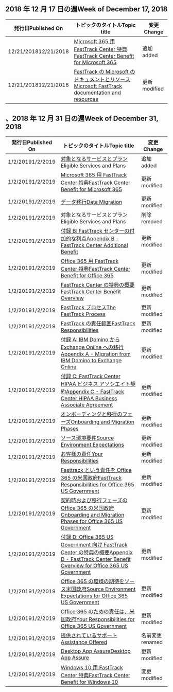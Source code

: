 <!-- This file is generated automatically each week. Changes made to this file will be overwritten.-->




## <a name="week-of-december-17-2018"></a><span data-ttu-id="0b614-101">2018 年 12 月 17 日の週</span><span class="sxs-lookup"><span data-stu-id="0b614-101">Week of December 17, 2018</span></span>


| <span data-ttu-id="0b614-102">発行日</span><span class="sxs-lookup"><span data-stu-id="0b614-102">Published On</span></span> |<span data-ttu-id="0b614-103">トピックのタイトル</span><span class="sxs-lookup"><span data-stu-id="0b614-103">Topic title</span></span> | <span data-ttu-id="0b614-104">変更</span><span class="sxs-lookup"><span data-stu-id="0b614-104">Change</span></span> |
|------|------------|--------|
| <span data-ttu-id="0b614-105">12/21/2018</span><span class="sxs-lookup"><span data-stu-id="0b614-105">12/21/2018</span></span> | [<span data-ttu-id="0b614-106">Microsoft 365 用 FastTrack Center 特典</span><span class="sxs-lookup"><span data-stu-id="0b614-106">FastTrack Center Benefit for Microsoft 365</span></span>](/FastTrack/m365-fasttrack-benefit-overview) | <span data-ttu-id="0b614-107">追加</span><span class="sxs-lookup"><span data-stu-id="0b614-107">added</span></span> |
| <span data-ttu-id="0b614-108">12/21/2018</span><span class="sxs-lookup"><span data-stu-id="0b614-108">12/21/2018</span></span> | [<span data-ttu-id="0b614-109">FastTrack の Microsoft のドキュメントとリソース</span><span class="sxs-lookup"><span data-stu-id="0b614-109">Microsoft FastTrack documentation and resources</span></span>](/FastTrack/index) | <span data-ttu-id="0b614-110">更新</span><span class="sxs-lookup"><span data-stu-id="0b614-110">modified</span></span> |


## <a name="week-of-december-31-2018"></a><span data-ttu-id="0b614-111">、2018 年 12 月 31 日の週</span><span class="sxs-lookup"><span data-stu-id="0b614-111">Week of December 31, 2018</span></span>


| <span data-ttu-id="0b614-112">発行日</span><span class="sxs-lookup"><span data-stu-id="0b614-112">Published On</span></span> |<span data-ttu-id="0b614-113">トピックのタイトル</span><span class="sxs-lookup"><span data-stu-id="0b614-113">Topic title</span></span> | <span data-ttu-id="0b614-114">変更</span><span class="sxs-lookup"><span data-stu-id="0b614-114">Change</span></span> |
|------|------------|--------|
| <span data-ttu-id="0b614-115">1/2/2019</span><span class="sxs-lookup"><span data-stu-id="0b614-115">1/2/2019</span></span> | [<span data-ttu-id="0b614-116">対象となるサービスとプラン</span><span class="sxs-lookup"><span data-stu-id="0b614-116">Eligible Services and Plans</span></span>](/FastTrack/m365-eligible-services-and-plans) | <span data-ttu-id="0b614-117">追加</span><span class="sxs-lookup"><span data-stu-id="0b614-117">added</span></span> |
| <span data-ttu-id="0b614-118">1/2/2019</span><span class="sxs-lookup"><span data-stu-id="0b614-118">1/2/2019</span></span> | [<span data-ttu-id="0b614-119">Microsoft 365 用 FastTrack Center 特典</span><span class="sxs-lookup"><span data-stu-id="0b614-119">FastTrack Center Benefit for Microsoft 365</span></span>](/FastTrack/m365-fasttrack-benefit-overview) | <span data-ttu-id="0b614-120">更新</span><span class="sxs-lookup"><span data-stu-id="0b614-120">modified</span></span> |
| <span data-ttu-id="0b614-121">1/2/2019</span><span class="sxs-lookup"><span data-stu-id="0b614-121">1/2/2019</span></span> | [<span data-ttu-id="0b614-122">データ移行</span><span class="sxs-lookup"><span data-stu-id="0b614-122">Data Migration</span></span>](/FastTrack/o365-data-migration) | <span data-ttu-id="0b614-123">更新</span><span class="sxs-lookup"><span data-stu-id="0b614-123">modified</span></span> |
| <span data-ttu-id="0b614-124">1/2/2019</span><span class="sxs-lookup"><span data-stu-id="0b614-124">1/2/2019</span></span> | <span data-ttu-id="0b614-125">対象となるサービスとプラン</span><span class="sxs-lookup"><span data-stu-id="0b614-125">Eligible Services and Plans</span></span> | <span data-ttu-id="0b614-126">削除</span><span class="sxs-lookup"><span data-stu-id="0b614-126">removed</span></span> |
| <span data-ttu-id="0b614-127">1/2/2019</span><span class="sxs-lookup"><span data-stu-id="0b614-127">1/2/2019</span></span> | [<span data-ttu-id="0b614-128">付録 B: FastTrack センターの付加的な利点</span><span class="sxs-lookup"><span data-stu-id="0b614-128">Appendix B - FastTrack Center Additional Benefit</span></span>](/FastTrack/o365-fasttrack-additional-benefits) | <span data-ttu-id="0b614-129">更新</span><span class="sxs-lookup"><span data-stu-id="0b614-129">modified</span></span> |
| <span data-ttu-id="0b614-130">1/2/2019</span><span class="sxs-lookup"><span data-stu-id="0b614-130">1/2/2019</span></span> | [<span data-ttu-id="0b614-131">Office 365 用 FastTrack Center 特典</span><span class="sxs-lookup"><span data-stu-id="0b614-131">FastTrack Center Benefit for Office 365</span></span>](/FastTrack/o365-fasttrack-benefit-for-office-365) | <span data-ttu-id="0b614-132">更新</span><span class="sxs-lookup"><span data-stu-id="0b614-132">modified</span></span> |
| <span data-ttu-id="0b614-133">1/2/2019</span><span class="sxs-lookup"><span data-stu-id="0b614-133">1/2/2019</span></span> | [<span data-ttu-id="0b614-134">FastTrack Center の特典の概要</span><span class="sxs-lookup"><span data-stu-id="0b614-134">FastTrack Center Benefit Overview</span></span>](/FastTrack/o365-fasttrack-benefit-overview) | <span data-ttu-id="0b614-135">更新</span><span class="sxs-lookup"><span data-stu-id="0b614-135">modified</span></span> |
| <span data-ttu-id="0b614-136">1/2/2019</span><span class="sxs-lookup"><span data-stu-id="0b614-136">1/2/2019</span></span> | [<span data-ttu-id="0b614-137">FastTrack プロセス</span><span class="sxs-lookup"><span data-stu-id="0b614-137">The FastTrack Process</span></span>](/FastTrack/o365-fasttrack-process) | <span data-ttu-id="0b614-138">更新</span><span class="sxs-lookup"><span data-stu-id="0b614-138">modified</span></span> |
| <span data-ttu-id="0b614-139">1/2/2019</span><span class="sxs-lookup"><span data-stu-id="0b614-139">1/2/2019</span></span> | [<span data-ttu-id="0b614-140">FastTrack の責任範囲</span><span class="sxs-lookup"><span data-stu-id="0b614-140">FastTrack Responsibilities</span></span>](/FastTrack/o365-fasttrack-responsibilities) | <span data-ttu-id="0b614-141">更新</span><span class="sxs-lookup"><span data-stu-id="0b614-141">modified</span></span> |
| <span data-ttu-id="0b614-142">1/2/2019</span><span class="sxs-lookup"><span data-stu-id="0b614-142">1/2/2019</span></span> | [<span data-ttu-id="0b614-143">付録 A: IBM Domino から Exchange Online への移行</span><span class="sxs-lookup"><span data-stu-id="0b614-143">Appendix A - Migration from IBM Domino to Exchange Online</span></span>](/FastTrack/o365-from-ibm-domino-to-exchange-online) | <span data-ttu-id="0b614-144">更新</span><span class="sxs-lookup"><span data-stu-id="0b614-144">modified</span></span> |
| <span data-ttu-id="0b614-145">1/2/2019</span><span class="sxs-lookup"><span data-stu-id="0b614-145">1/2/2019</span></span> | [<span data-ttu-id="0b614-146">付録 C: FastTrack Center HIPAA ビジネス アソシエイト契約</span><span class="sxs-lookup"><span data-stu-id="0b614-146">Appendix C - FastTrack Center HIPAA Business Associate Agreement</span></span>](/FastTrack/o365-hipaa-business-associate-agreement) | <span data-ttu-id="0b614-147">更新</span><span class="sxs-lookup"><span data-stu-id="0b614-147">modified</span></span> |
| <span data-ttu-id="0b614-148">1/2/2019</span><span class="sxs-lookup"><span data-stu-id="0b614-148">1/2/2019</span></span> | [<span data-ttu-id="0b614-149">オンボーディングと移行のフェーズ</span><span class="sxs-lookup"><span data-stu-id="0b614-149">Onboarding and Migration Phases</span></span>](/FastTrack/o365-onboarding-and-migration) | <span data-ttu-id="0b614-150">更新</span><span class="sxs-lookup"><span data-stu-id="0b614-150">modified</span></span> |
| <span data-ttu-id="0b614-151">1/2/2019</span><span class="sxs-lookup"><span data-stu-id="0b614-151">1/2/2019</span></span> | [<span data-ttu-id="0b614-152">ソース環境要件</span><span class="sxs-lookup"><span data-stu-id="0b614-152">Source Environment Expectations</span></span>](/FastTrack/o365-source-environment-expectations) | <span data-ttu-id="0b614-153">更新</span><span class="sxs-lookup"><span data-stu-id="0b614-153">modified</span></span> |
| <span data-ttu-id="0b614-154">1/2/2019</span><span class="sxs-lookup"><span data-stu-id="0b614-154">1/2/2019</span></span> | [<span data-ttu-id="0b614-155">お客様の責任</span><span class="sxs-lookup"><span data-stu-id="0b614-155">Your Responsibilities</span></span>](/FastTrack/o365-your-responsibilities) | <span data-ttu-id="0b614-156">更新</span><span class="sxs-lookup"><span data-stu-id="0b614-156">modified</span></span> |
| <span data-ttu-id="0b614-157">1/2/2019</span><span class="sxs-lookup"><span data-stu-id="0b614-157">1/2/2019</span></span> | [<span data-ttu-id="0b614-158">Fasttrack という責任を Office 365 の米国政府</span><span class="sxs-lookup"><span data-stu-id="0b614-158">FastTrack Responsibilities for Office 365 US Government</span></span>](/FastTrack/us-gov-appendix-fasttrack-responsibilities) | <span data-ttu-id="0b614-159">更新</span><span class="sxs-lookup"><span data-stu-id="0b614-159">modified</span></span> |
| <span data-ttu-id="0b614-160">1/2/2019</span><span class="sxs-lookup"><span data-stu-id="0b614-160">1/2/2019</span></span> | [<span data-ttu-id="0b614-161">契約時および移行フェーズの Office 365 の米国政府</span><span class="sxs-lookup"><span data-stu-id="0b614-161">Onboarding and Migration Phases for Office 365 US Government</span></span>](/FastTrack/us-gov-appendix-onboarding-and-migration) | <span data-ttu-id="0b614-162">更新</span><span class="sxs-lookup"><span data-stu-id="0b614-162">modified</span></span> |
| <span data-ttu-id="0b614-163">1/2/2019</span><span class="sxs-lookup"><span data-stu-id="0b614-163">1/2/2019</span></span> | [<span data-ttu-id="0b614-164">付録 D: Office 365 US Government 向け FastTrack Center の特典の概要</span><span class="sxs-lookup"><span data-stu-id="0b614-164">Appendix D - FastTrack Center Benefit Overview for Office 365 US Government</span></span>](/FastTrack/us-gov-appendix-overview) | <span data-ttu-id="0b614-165">更新</span><span class="sxs-lookup"><span data-stu-id="0b614-165">modified</span></span> |
| <span data-ttu-id="0b614-166">1/2/2019</span><span class="sxs-lookup"><span data-stu-id="0b614-166">1/2/2019</span></span> | [<span data-ttu-id="0b614-167">Office 365 の環境の期待をソース米国政府</span><span class="sxs-lookup"><span data-stu-id="0b614-167">Source Environment Expectations for Office 365 US Government</span></span>](/FastTrack/us-gov-appendix-source-environment-expectations) | <span data-ttu-id="0b614-168">更新</span><span class="sxs-lookup"><span data-stu-id="0b614-168">modified</span></span> |
| <span data-ttu-id="0b614-169">1/2/2019</span><span class="sxs-lookup"><span data-stu-id="0b614-169">1/2/2019</span></span> | [<span data-ttu-id="0b614-170">Office 365 のための責任は、米国政府</span><span class="sxs-lookup"><span data-stu-id="0b614-170">Your Responsibilities for Office 365 US Government</span></span>](/FastTrack/us-gov-appendix-your-responsibilities) | <span data-ttu-id="0b614-171">更新</span><span class="sxs-lookup"><span data-stu-id="0b614-171">modified</span></span> |
| <span data-ttu-id="0b614-172">1/2/2019</span><span class="sxs-lookup"><span data-stu-id="0b614-172">1/2/2019</span></span> | [<span data-ttu-id="0b614-173">提供されているサポート</span><span class="sxs-lookup"><span data-stu-id="0b614-173">Assistance Offered</span></span>](/FastTrack/win-10-daa-assistance-offered) | <span data-ttu-id="0b614-174">名前変更</span><span class="sxs-lookup"><span data-stu-id="0b614-174">renamed</span></span> |
| <span data-ttu-id="0b614-175">1/2/2019</span><span class="sxs-lookup"><span data-stu-id="0b614-175">1/2/2019</span></span> | [<span data-ttu-id="0b614-176">Desktop App Assure</span><span class="sxs-lookup"><span data-stu-id="0b614-176">Desktop App Assure</span></span>](/FastTrack/win-10-desktop-app-assure) | <span data-ttu-id="0b614-177">更新</span><span class="sxs-lookup"><span data-stu-id="0b614-177">modified</span></span> |
| <span data-ttu-id="0b614-178">1/2/2019</span><span class="sxs-lookup"><span data-stu-id="0b614-178">1/2/2019</span></span> | [<span data-ttu-id="0b614-179">Windows 10 用 FastTrack Center 特典</span><span class="sxs-lookup"><span data-stu-id="0b614-179">FastTrack Center Benefit for Windows 10</span></span>](/FastTrack/win-10-fasttrack-benefit-for-windows-10) | <span data-ttu-id="0b614-180">変更</span><span class="sxs-lookup"><span data-stu-id="0b614-180">modified</span></span> |
